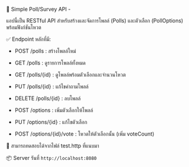 📌 Simple Poll/Survey API -

แอปนี้เป็น RESTful API สำหรับสร้างและจัดการโพลล์ (Polls) และตัวเลือก (PollOptions) พร้อมฟังก์ชันโหวต

✅ Endpoint หลักที่มี:
- POST /polls : สร้างโพลล์ใหม่
- GET /polls : ดูรายการโพลล์ทั้งหมด
- GET /polls/{id} : ดูโพลล์พร้อมตัวเลือกและจำนวนโหวต
- PUT /polls/{id} : แก้ไขคำถามโพลล์
- DELETE /polls/{id} : ลบโพลล์

- POST /options : เพิ่มตัวเลือกให้โพลล์
- PUT /options/{id} : แก้ไขตัวเลือก
- POST /options/{id}/vote : โหวตให้ตัวเลือกนั้น (เพิ่ม voteCount)

🧪 สามารถทดสอบได้จากไฟล์ test.http ที่แนบมา

📦 Server รันที่ `http://localhost:8080`
